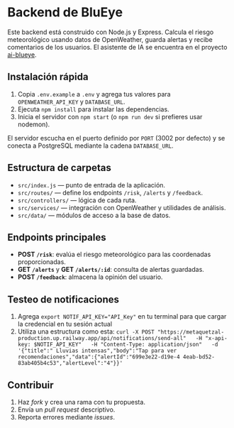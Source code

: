 # Backend de BluEye

Este backend está construido con Node.js y Express. Calcula el riesgo meteorológico usando datos de OpenWeather, guarda alertas y recibe comentarios de los usuarios. El asistente de IA se encuentra en el proyecto [ai-blueye](https://github.com/DiegoCM1/ai-blueye).

## Instalación rápida
1. Copia `.env.example` a `.env` y agrega tus valores para `OPENWEATHER_API_KEY` y `DATABASE_URL`.
2. Ejecuta `npm install` para instalar las dependencias.
3. Inicia el servidor con `npm start` (o `npm run dev` si prefieres usar nodemon).

El servidor escucha en el puerto definido por `PORT` (3002 por defecto) y se conecta a PostgreSQL mediante la cadena `DATABASE_URL`.

## Estructura de carpetas
- `src/index.js` — punto de entrada de la aplicación.
- `src/routes/` — define los endpoints `/risk`, `/alerts` y `/feedback`.
- `src/controllers/` — lógica de cada ruta.
- `src/services/` — integración con OpenWeather y utilidades de análisis.
- `src/data/` — módulos de acceso a la base de datos.

## Endpoints principales
- **POST `/risk`**: evalúa el riesgo meteorológico para las coordenadas proporcionadas.
- **GET `/alerts`** y **GET `/alerts/:id`**: consulta de alertas guardadas.
- **POST `/feedback`**: almacena la opinión del usuario.

## Testeo de notificaciones
1. Agrega `export NOTIF_API_KEY="API_Key"` en tu terminal para que cargar la credencial en tu sesión actual
2. Utiliza una estructura como esta: `curl -X POST "https://metaquetzal-production.up.railway.app/api/notifications/send-all"   -H "x-api-key: $NOTIF_API_KEY"   -H "Content-Type: application/json"   -d '{"title":"️️ Lluvias intensas","body":"Tap para ver recomendaciones","data":{"alertId":"699e3e22-d19e-4 4eab-bd52-83ab405b4c53","alertLevel":"4"}}'`

## Contribuir
1. Haz *fork* y crea una rama con tu propuesta.
2. Envía un *pull request* descriptivo.
3. Reporta errores mediante *issues*.
